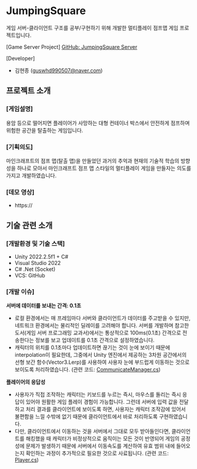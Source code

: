 # JumpingSquare
게임 서버-클라이언트 구조를 공부/구현하기 위해 개발한 멀티플레이 점프맵 게임 프로젝트입니다.

[Game Server Project]
[GitHub: JumpingSquare Server](https://github.com/DecisionDisorder/JumpingSquare_MainServer "[GitHub: JumpingSquare Server]")  

[Developer]
- 김현종 (guswhd990507@naver.com)

## 프로젝트 소개
### [게임설명]
용암 등으로 떨어지면 플레이어가 사망하는 대형 컨테이너 박스에서 안전하게 점프하며 위험한 공간을 탈출하는 게임입니다.

### [기획의도]
마인크래프트의 점프 맵(탈출 맵)을 만들었던 과거의 추억과 현재의 기술적 학습의 방향성을 하나로 모아서 마인크래프트 점프 맵 스타일의 멀티플레이 게임을 만들자는 의도를 가지고 개발하였습니다.

### [데모 영상]
- https://

## 기술 관련 소개
###  [개발환경 및 기술 스택]
- Unity 2022.2.5f1 + C#
- Visual Studio 2022
- C# .Net (Socket)
- VCS: GitHub

### [개발 이슈]
**서버에 데이터를 보내는 간격: 0.1초**
- 로컬 환경에서는 매 프레임마다 서버와 클라이언트가 데이터를 주고받을 수 있지만, 네트워크 환경에서는 물리적인 딜레이를 고려해야 합니다. 서버를 개발하며 참고한 도서(게임 서버 프로그래밍 교과서)에서는 통상적으로 100ms(0.1초) 간격으로 전송한다는 정보를 보고 업데이트를 0.1초 간격으로 설정하였습니다.
- 캐릭터의 위치를 0.1초마다 업데이트하면 끊기는 것이 눈에 보이기 때문에 interpolation이 필요한데, 그중에서 Unity 엔진에서 제공하는 3차원 공간에서의 선형 보간 함수(Vector3.Lerp)를 사용하여 사용자 눈에 부드럽게 이동하는 것으로 보이도록 처리하였습니다.
(관련 코드: [CommunicateManager.cs](https://github.com/DecisionDisorder/JumpingSquare/blob/master/Assets/CommunicateManager.cs "CommunicateManager.cs"))

**플레이어의 응답성**
- 사용자가 직접 조작하는 캐릭터는 키보드를 누르는 즉시, 마우스를 돌리는 즉시 응답이 있어야 원활한 게임 플레이 경험이 가능합니다. 그런데 서버에 입력 값을 전달하고 처리 결과를 클라이언트에 보이도록 하면, 사용자는 캐릭터 조작감에 있어서 불편함을 느낄 수밖에 없기 때문에 클라이언트에서 바로 처리하도록 구현하였습니다.
- 다만, 클라이언트에서 이동하는 것을 서버에서 그대로 모두 받아들인다면, 클라이언트를 해킹했을 때 캐릭터가 비정상적으로 움직이는 모든 것이 반영되어 게임의 공정성에 문제가 발생하기 때문에 서버에서 이동속도를 계산하여 유효 범위 내에 들어오는지 확인하는 과정이 추가적으로 필요한 것으로 사료됩니다.
(관련 코드: [Player.cs](https://github.com/DecisionDisorder/JumpingSquare/blob/master/Assets/Player.cs "Player.cs"))
